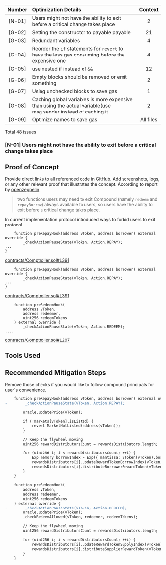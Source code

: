 | Number | Optimization Details                                                                                      | Context |
| :----: | :-------------------------------------------------------------------------------------------------------- | :-----: |
| [N-01] | Users might not have the ability to exit before a critical change takes place |    2    |
| [G-02] | Setting the constructor to payable payable                                                                |   21    |
| [G-03] | Redundant variables                                                                                       |   4    |
| [G-04] | Reorder the `if` statements for `revert` to have the less gas consuming before the expensive one          |   4   |
| [G-05] | use nested if instead of `&&`                                                 |   12    |
| [G-06] | Empty blocks should be removed or emit something         |   2   |
| [G-07] | Using unchecked blocks to save gas |   1   |
| [G-08] | Caching global variables is more expensive than using the actual variable(use msg.sender instead of caching it |   2   |
| [G-09] | Optimize names to save gas                                                           |    All files    |

Total 48 issues

### [N-01] Users might not have the ability to exit before a critical change takes place

## Proof of Concept
Provide direct links to all referenced code in GitHub. Add screenshots, logs, or any other relevant proof that illustrates the concept.
According to report by [openzeppelin](https://blog.openzeppelin.com/compound-finance-patch-audit/)
>  two functions users may need to exit Compound (namely `redeem` and `repayBorrow`) always available to users, so users have the ability to exit before a critical change takes place. 

In current implementation protocol introduced ways to forbid users to exit protocol.
```solidity
    function preRepayHook(address vToken, address borrower) external override {
        _checkActionPauseState(vToken, Action.REPAY);
...
}
```
[contracts/Comptroller.sol#L391](https://github.com/code-423n4/2023-05-venus/blob/9853f6f4fe906b635e214b22de9f627c6a17ba5b/contracts/Comptroller.sol#L391)

```solidity
    function preRepayHook(address vToken, address borrower) external override {
        _checkActionPauseState(vToken, Action.REPAY);
...
}
```
[contracts/Comptroller.sol#L391](https://github.com/code-423n4/2023-05-venus/blob/9853f6f4fe906b635e214b22de9f627c6a17ba5b/contracts/Comptroller.sol#L391)

```solidity
    function preRedeemHook(
        address vToken,
        address redeemer,
        uint256 redeemTokens
    ) external override {
        _checkActionPauseState(vToken, Action.REDEEM);
....
```
[contracts/Comptroller.sol#L297](https://github.com/code-423n4/2023-05-venus/blob/9853f6f4fe906b635e214b22de9f627c6a17ba5b/contracts/Comptroller.sol#L297)

## Tools Used

## Recommended Mitigation Steps
Remove those checks if you would like to follow compound principals for user`s convenience.

```diff
    function preRepayHook(address vToken, address borrower) external override {
-        _checkActionPauseState(vToken, Action.REPAY);

        oracle.updatePrice(vToken);

        if (!markets[vToken].isListed) {
            revert MarketNotListed(address(vToken));
        }

        // Keep the flywheel moving
        uint256 rewardDistributorsCount = rewardsDistributors.length;

        for (uint256 i; i < rewardDistributorsCount; ++i) {
            Exp memory borrowIndex = Exp({ mantissa: VToken(vToken).borrowIndex() });
            rewardsDistributors[i].updateRewardTokenBorrowIndex(vToken, borrowIndex);
            rewardsDistributors[i].distributeBorrowerRewardToken(vToken, borrower, borrowIndex);
        }
    }

```

```diff
    function preRedeemHook(
        address vToken,
        address redeemer,
        uint256 redeemTokens
    ) external override {
-        _checkActionPauseState(vToken, Action.REDEEM);
        oracle.updatePrice(vToken);
        _checkRedeemAllowed(vToken, redeemer, redeemTokens);

        // Keep the flywheel moving
        uint256 rewardDistributorsCount = rewardsDistributors.length;

        for (uint256 i; i < rewardDistributorsCount; ++i) {
            rewardsDistributors[i].updateRewardTokenSupplyIndex(vToken);
            rewardsDistributors[i].distributeSupplierRewardToken(vToken, redeemer);
        }
    }

```
